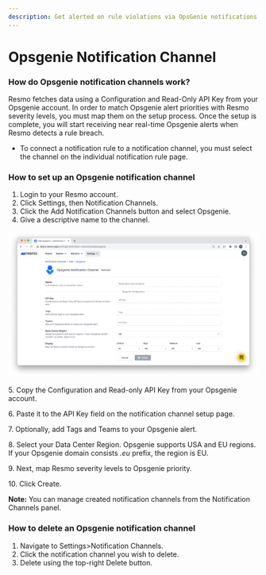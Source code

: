 ```yaml
---
description: Get alerted on rule violations via OpsGenie notifications.
---
```


# Opsgenie Notification Channel

### How do Opsgenie notification channels work?

Resmo fetches data using a Configuration and Read-Only API Key from your Opsgenie account. In order to match Opsgenie alert priorities with Resmo severity levels, you must map them on the setup process. Once the setup is complete, you will start receiving near real-time Opsgenie alerts when Resmo detects a rule breach.&#x20;

* To connect a notification rule to a notification channel, you must select the channel on the individual notification rule page.

### How to set up an Opsgenie notification channel

1. Login to your Resmo account.
2. Click Settings, then Notification Channels.
3. Click the Add Notification Channels button and select Opsgenie.
4. Give a descriptive name to the channel.

![Opsgenie notification channel setup page](../.gitbook/assets/opsgenie-notification-channel-setup.png)

5\. Copy the Configuration and Read-only API Key from your Opsgenie account.

6\. Paste it to the API Key field on the notification channel setup page.

7\. Optionally, add Tags and Teams to your Opsgenie alert.

8\. Select your Data Center Region. Opsgenie supports USA and EU regions. If your Opsgenie domain consists _.eu_ prefix, the region is EU.

9\. Next, map Resmo severity levels to Opsgenie priority.&#x20;

10\. Click Create.

**Note:** You can manage created notification channels from the Notification Channels panel.

### How to delete an Opsgenie notification channel

1. Navigate to Settings>Notification Channels.
2. Click the notification channel you wish to delete.
3. Delete using the top-right Delete button.

